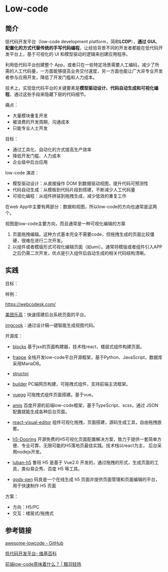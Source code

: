# Low-code

## 简介

低代码开发平台（low-code development platform，简称**LCDP**），**通过 GUI、配置化的方式代替传统的手写代码编程**，让经验背景不同的开发者都能在低代码开发平台上，基于可视化的 UI 和模型驱动的逻辑来创建应用程序。

利用低代码平台创建整个 App，或者只在一些特定场景需要人工编码，减少了所需的人工代码量，一方面能够提高业务交付速度，另一方面也能让广大非专业开发者参与应用开发，降低了开发门槛和人力成本。

技术上，实现低代码平台的关键要素是**模型驱动设计、代码自动生成和可视化编程**，通过这些手段来隐藏下层的代码细节。

痛点：

- 大量模块重复开发
- 被浪费的开发周期、沟通成本
- 只能专业人士开发

目标：

- 通过工具化、自动化的方式提高生产效率
- 降低开发门槛、人力成本
- 企业级中后台应用

 low-code 演进：

- 模型驱动设计：从直接操作 DOM 到数据驱动视图，提升代码可预测性
- 代码自动生成：从模板到代码片段到搭建，不断减少人工代码量
- 可视化编程：从组件拼装到拖拽生成，减少低效的重复工作

在web App中主要有两部分：数据和视图，所以low-code的方向也通常是这两个。

视图是low-code主要方向，而且通常是一种可视化编辑的方案

1. 页面拖拽编辑。这种方式基本完全不需要code，但拖拽生成的页面比较僵硬，很难在进行二次开发。
2. 以组件或者模版形式可视化编辑页面（如umi）。通常将模版或者组件引入APP之后仍需二次开发，优点是引入组件后自动生成的相关代码结构清晰。



## 实践

目标：





样例：

https://webcodesk.com/

[美团乐高](https://zhuanlan.zhihu.com/p/27288444)：快速搭建后台系统页面的平台。

[imgcook](https://imgcook.taobao.org/)：通过设计稿一键智能生成视图代码。



开源库：

- [blocks](https://github.com/blocks/blocks)
  基于jsx的页面构建器，技术栈react，楼层式组件构建页面。
  
- [frappe](https://github.com/frappe/frappe)
  全栈开发low-code平台开源框架，基于Python、JavaScript，数据库采用MariaDB。
  
- [structor](https://github.com/ipselon/structor)

- [builder](https://github.com/BuilderIO/builder)
  PC端网页构建，可拖拽式组件，支持前端主流框架。
  
- [vuegg](https://github.com/vuegg/vuegg)
  可拖拽式组件页面搭建。基于vue。
  
- [amis](https://github.com/baidu/amis)
  百度开源的前端low-code框架，基于TypeScript、scss，通过 JSON 配置就能生成各种后台页面。
  
- [react-visual-editor](https://github.com/brick-design/react-visual-editor)
  组件可视化拖拽，页面搭建，源码生成工具，自由拖拽嵌套。
  
- [h5-Dooring](https://github.com/MrXujiang/h5-Dooring)
  开源免费的H5可视化页面配置解决方案，致力于提供一套简单方便、专业可靠、无限可能的H5落地页最佳实践。技术栈以react为主， 后台采用nodejs开发。
  
- [luban-h5](https://github.com/ly525/luban-h5)
  鲁班 H5 是基于 Vue2.0 开发的，通过拖拽的形式，生成页面的工具，类似易企秀、百度 H5 等工具。
  
- [gods-pen](https://github.com/ymm-tech/gods-pen)
  码良是一个在线生成 h5 页面并提供页面管理和页面编辑的平台，用于快速制作 H5 页面
  
  

方案：

- 方向：H5/PC
- 交互：楼层式/拖拽式

























## 参考链接

[awesome-lowcode - GitHub](https://github.com/taowen/awesome-lowcode)

[低代码开发平台- 维基百科](https://zh.wikipedia.org/zh/低程式碼開發平台)

[前端low-code意味着什么？ | 黯羽轻扬](http://www.ayqy.net/blog/low-code-frontend/)